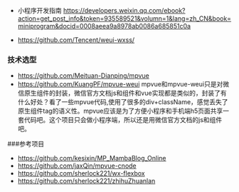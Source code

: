 - 小程序开发指南 https://developers.weixin.qq.com/ebook?action=get_post_info&token=935589521&volumn=1&lang=zh_CN&book=miniprogram&docid=0008aeea9a8978ab0086a685851c0a

- https://github.com/Tencent/weui-wxss/


### 技术选型
- https://github.com/Meituan-Dianping/mpvue
- https://github.com/KuangPF/mpvue-weui
mpvue和mpvue-weui只是对微信原生组件的封装，微信官方文档js和组件和vue实现都是类似的，封装了有什么好处？看了一些mpvue代码,使用了很多的div+className，感觉丢失了原生组件tag的语义性。mpvue应该是为了方便小程序和手机端h5页面共享一套代码吧。这个项目只会做小程序端，所以还是用微信官方文档的js和组件吧。


###参考项目 
- https://github.com/kesixin/MP_MambaBlog_Online
- https://github.com/jaxQin/mpvue-cnode
- https://github.com/sherlock221/wx-flexbox  
- https://github.com/sherlock221/zhihuZhuanlan
